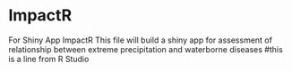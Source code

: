 # ImpactR
For Shiny App ImpactR
This file will build a shiny app for assessment of relationship between extreme precipitation and waterborne diseases
#this is a line from R Studio
